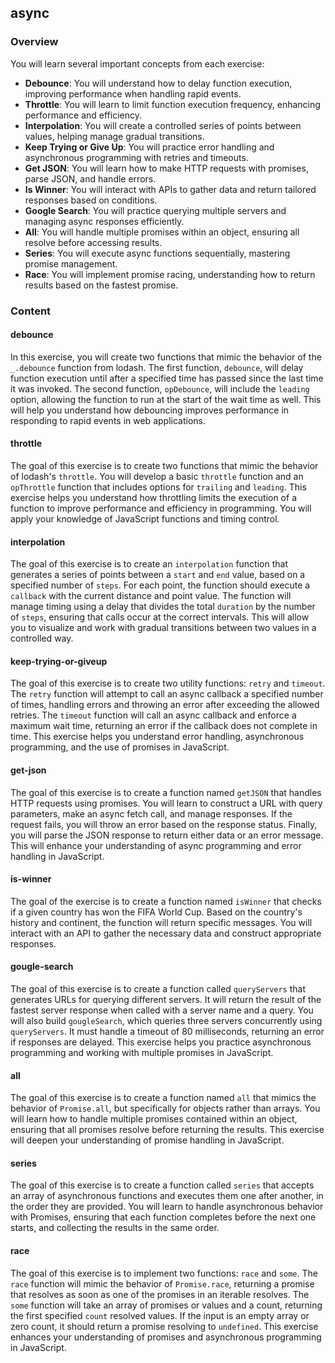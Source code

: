 ## async

### Overview

You will learn several important concepts from each exercise:

- **Debounce**: You will understand how to delay function execution, improving
  performance when handling rapid events.
- **Throttle**: You will learn to limit function execution frequency, enhancing
  performance and efficiency.
- **Interpolation**: You will create a controlled series of points between
  values, helping manage gradual transitions.
- **Keep Trying or Give Up**: You will practice error handling and asynchronous
  programming with retries and timeouts.
- **Get JSON**: You will learn how to make HTTP requests with promises, parse
  JSON, and handle errors.
- **Is Winner**: You will interact with APIs to gather data and return tailored
  responses based on conditions.
- **Google Search**: You will practice querying multiple servers and managing
  async responses efficiently.
- **All**: You will handle multiple promises within an object, ensuring all
  resolve before accessing results.
- **Series**: You will execute async functions sequentially, mastering promise
  management.
- **Race**: You will implement promise racing, understanding how to return
  results based on the fastest promise.

### Content

#### debounce

In this exercise, you will create two functions that mimic the behavior of the
`_.debounce` function from lodash. The first function, `debounce`, will delay
function execution until after a specified time has passed since the last time
it was invoked. The second function, `opDebounce`, will include the `leading`
option, allowing the function to run at the start of the wait time as well. This
will help you understand how debouncing improves performance in responding to
rapid events in web applications.

#### throttle

The goal of this exercise is to create two functions that mimic the behavior of
lodash's `throttle`. You will develop a basic `throttle` function and an
`opThrottle` function that includes options for `trailing` and `leading`. This
exercise helps you understand how throttling limits the execution of a function
to improve performance and efficiency in programming. You will apply your
knowledge of JavaScript functions and timing control.

#### interpolation

The goal of this exercise is to create an `interpolation` function that
generates a series of points between a `start` and `end` value, based on a
specified number of `steps`. For each point, the function should execute a
`callback` with the current distance and point value. The function will manage
timing using a delay that divides the total `duration` by the number of `steps`,
ensuring that calls occur at the correct intervals. This will allow you to
visualize and work with gradual transitions between two values in a controlled
way.

#### keep-trying-or-giveup

The goal of this exercise is to create two utility functions: `retry` and
`timeout`. The `retry` function will attempt to call an async callback a
specified number of times, handling errors and throwing an error after exceeding
the allowed retries. The `timeout` function will call an async callback and
enforce a maximum wait time, returning an error if the callback does not
complete in time. This exercise helps you understand error handling,
asynchronous programming, and the use of promises in JavaScript.

#### get-json

The goal of this exercise is to create a function named `getJSON` that handles
HTTP requests using promises. You will learn to construct a URL with query
parameters, make an async fetch call, and manage responses. If the request
fails, you will throw an error based on the response status. Finally, you will
parse the JSON response to return either data or an error message. This will
enhance your understanding of async programming and error handling in
JavaScript.

#### is-winner

The goal of the exercise is to create a function named `isWinner` that checks if
a given country has won the FIFA World Cup. Based on the country's history and
continent, the function will return specific messages. You will interact with an
API to gather the necessary data and construct appropriate responses.

#### gougle-search

The goal of this exercise is to create a function called `queryServers` that
generates URLs for querying different servers. It will return the result of the
fastest server response when called with a server name and a query. You will
also build `gougleSearch`, which queries three servers concurrently using
`queryServers`. It must handle a timeout of 80 milliseconds, returning an error
if responses are delayed. This exercise helps you practice asynchronous
programming and working with multiple promises in JavaScript.

#### all

The goal of this exercise is to create a function named `all` that mimics the
behavior of `Promise.all`, but specifically for objects rather than arrays. You
will learn how to handle multiple promises contained within an object, ensuring
that all promises resolve before returning the results. This exercise will
deepen your understanding of promise handling in JavaScript.

#### series

The goal of this exercise is to create a function called `series` that accepts
an array of asynchronous functions and executes them one after another, in the
order they are provided. You will learn to handle asynchronous behavior with
Promises, ensuring that each function completes before the next one starts, and
collecting the results in the same order.

#### race

The goal of this exercise is to implement two functions: `race` and `some`. The
`race` function will mimic the behavior of `Promise.race`, returning a promise
that resolves as soon as one of the promises in an iterable resolves. The `some`
function will take an array of promises or values and a count, returning the
first specified `count` resolved values. If the input is an empty array or zero
count, it should return a promise resolving to `undefined`. This exercise
enhances your understanding of promises and asynchronous programming in
JavaScript.
